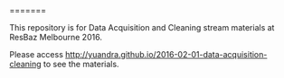=======

This repository is for Data Acquisition and Cleaning stream materials at ResBaz Melbourne 2016. 

Please access http://yuandra.github.io/2016-02-01-data-acquisition-cleaning to see the materials.
